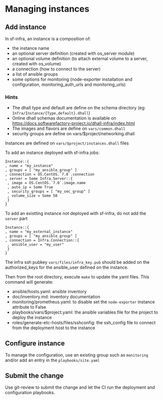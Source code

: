 # Managing instances

## Add instance

In sf-infra, an instance is a composition of:
* the instance name
* an optional server definition (created with os_server module)
* an optional volume definition (to attach external volume to a server, created
  with os_volume)
* a connection (how to connect to the server)
* a list of ansible groups
* some options for monitoring (node-exporter installation and configuration,
  monitoring_auth_urls and monitoring_urls)

### Hints

* The dhall type and default are define on the schema directory (eg:
  `Infra/Instance/{Type,default}.dhall`)
* Online dhall schemas documentation is available on
  https://docs.softwarefactory-project.io/dhall-infra/index.html
* The images and flavors are define on `vars/common.dhall`
* security groups are define on vars/$project/networking.dhall

Instances are defined on `vars/$project/instances.dhall` files

To add an instance deployed with sf-infra jobs:

 ```dhall
Instance::{
, name = "my_instance"
, groups = [ "my_ansible_group" ]
, connection = OS.CentOS.`7.0`.connection
, server = Some Infra.Server::{
  , image = OS.CentOS.`7.0`.image.name
  , auto_ip = Some True
  , security_groups = [ "my_sec_group" ]
  , volume_size = Some 50
  }
}
 ```

To add an existting instance not deployed with sf-infra, do not add the `server`
part

 ```dhall
Instance::{
, name = "my_external_instance"
, groups = [ "my_ansible_group" ]
, connection = Infra.Connection::{
  , ansible_user = "my_user"
  }
}
 ```

The infra ssh pubkey `vars/files/infra_key.pub` should be added on the
authorized_keys for the ansible_user defined on the instance.

Then from the root directory, execute `make` to update the yaml files. This command will generate:
* ansible/hosts.yaml: ansible inventory
* doc/inventory.md: inventory documentation
* monitoring/prometheus.yaml: to disable set the `node-exporter` instance attribute to False
* playbooks/vars/$project.yaml: the ansible variables file for the project to deploy the instance
* roles/generate-etc-hosts/files/sshconfig: the ssh_config file to connect from the deployment host to the instance

## Configure instance

To manage the configuration, use an existing group such as `monitoring` and/or add an entry in the `playbooks/site.yaml`

## Submit the change

Use git-review to submit the change and let the CI run the deployment and configuration playbooks.
